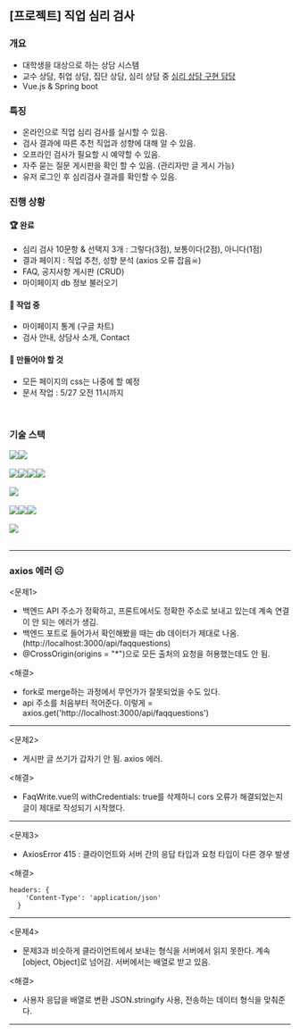 ## [프로젝트] 직업 심리 검사

### 개요
- 대학생을 대상으로 하는 상담 시스템
- 교수 상담, 취업 상담, 집단 상담, 심리 상담 중 <ins>심리 상담 구현 담당</ins>
- Vue.js & Spring boot

### 특징
- 온라인으로 직업 심리 검사를 실시할 수 있음.
- 검사 결과에 따른 추천 직업과 성향에 대해 알 수 있음.
- 오프라인 검사가 필요할 시 예약할 수 있음.
- 자주 묻는 질문 게시판을 확인 할 수 있음. (관리자만 글 게시 가능)
- 유저 로그인 후 심리검사 결과를 확인할 수 있음.

### 진행 상황
#### 🏆 완료
- 심리 검사 10문항 & 선택지 3개 : 그렇다(3점), 보통이다(2점), 아니다(1점)
- 결과 페이지 : 직업 추천, 성향 분석 (axios 오류 잡음☠)
- FAQ, 공지사항 게시판 (CRUD)
- 마이페이지 db 정보 불러오기

#### 📌 작업 중
- 마이페이지 통계 (구글 차트)
- 검사 안내, 상담사 소개, Contact

#### 🌲 만들어야 할 것
- 모든 페이지의 css는 나중에 할 예정
- 문서 작업 : 5/27 오전 11시까지
<br>

### 기술 스택
<div style="display: flex; flex-wrap: wrap;">
  <img src="https://img.shields.io/badge/JAVA-3766AB?style=flat-square&logo=java&logoColor=black">
  <img src="https://img.shields.io/badge/JavaScript-F7DF1E?style=flat-square&logo=javascript&logoColor=black">
</div>
<br>
<div style="display: flex; flex-wrap: wrap;">
  <img src="https://img.shields.io/badge/vue.js-4FC08D?style=flat-square&logo=vue.js&logoColor=white">
  <img src="https://img.shields.io/badge/HTML5-E34F26?style=flat-square&logo=html5&logoColor=white">
  <img src="https://img.shields.io/badge/CSS3-1572B6?style=flat-square&logo=css3&logoColor=white">
  <img src="https://img.shields.io/badge/Bootstrap-7952B3?style=flat-square&logo=bootstrap&logoColor=white">
</div>
<br>
<div style="display: flex; flex-wrap: wrap;">
<img src="https://img.shields.io/badge/SpringBoot-6DB33F?style=flat-square&logo=springboot&logoColor=white">
</div>
<br>
<div style="display: flex; flex-wrap: wrap;">
<img src="https://img.shields.io/badge/eclipseIDE-2C2255?style=flat-square&logo=eclipseide&logoColor=white">
<img src="https://img.shields.io/badge/VS%20Code-007ACC?style=flat-square&logo=visualstudiocode&logoColor=white">
<img src="https://img.shields.io/badge/github-181717?style=flat-square&logo=github&logoColor=white">
</div>
<br>
<div style="display: flex; flex-wrap: wrap;">
<img src="https://img.shields.io/badge/mariaDB-1F305F?style=flat-square&logo=mariadb&logoColor=white">
</div>
<br>

---

### axios 에러 ☹

<문제1>
* 백엔드 API 주소가 정확하고, 프론트에서도 정확한 주소로 보내고 있는데 계속 연결이 안 되는 에러가 생김.
* 백엔드 포트로 들어가서 확인해봤을 때는 db 데이터가 제대로 나옴. (http://localhost:3000/api/faqquestions)
* @CrossOrigin(origins = "*")으로 모든 출처의 요청을 허용했는데도 안 됨.
  
<해결>
* fork로 merge하는 과정에서 무언가가 잘못되었을 수도 있다.
* api 주소를 처음부터 적어준다. 이렇게 = axios.get('http://localhost:3000/api/faqquestions')
---
<문제2>
* 게시판 글 쓰기가 갑자기 안 됨. axios 에러.


<해결>
* FaqWrite.vue의 withCredentials: true를 삭제하니 cors 오류가 해결되었는지 글이 제대로 작성되기 시작했다.
---
<문제3>
* AxiosError 415 : 클라이언트와 서버 간의 응답 타입과 요청 타입이 다른 경우 발생

<해결>
```
headers: {
    'Content-Type': 'application/json'
  }
```
---

<문제4>
* 문제3과 비슷하게 클라이언트에서 보내는 형식을 서버에서 읽지 못한다. 계속 [object, Object]로 넘어감. 서버에서는 배열로 받고 있음.

<해결>
* 사용자 응답을 배열로 변환 JSON.stringify 사용, 전송하는 데이터 형식을 맞춰준다.
 ---


